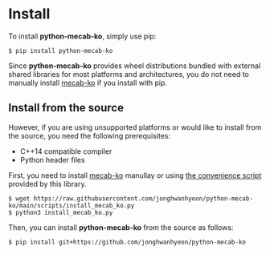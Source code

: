 # Install

To install **python-mecab-ko**, simply use pip:

```console
$ pip install python-mecab-ko
```

Since **python-mecab-ko** provides wheel distributions bundled with external shared libraries for most platforms and architectures, you do not need to manually install [mecab-ko](https://bitbucket.org/eunjeon/mecab-ko) if you install with pip.

## Install from the source

However, if you are using unsupported platforms or would like to install from the source, you need the following prerequisites:

- C++14 compatible compiler
- Python header files

First, you need to install [mecab-ko](https://bitbucket.org/eunjeon/mecab-ko) manullay or using [the convenience script](https://raw.githubusercontent.com/jonghwanhyeon/python-mecab-ko/main/scripts/install_mecab_ko.py) provided by this library.

```console
$ wget https://raw.githubusercontent.com/jonghwanhyeon/python-mecab-ko/main/scripts/install_mecab_ko.py
$ python3 install_mecab_ko.py
```

Then, you can install **python-mecab-ko** from the source as follows:

```console
$ pip install git+https://github.com/jonghwanhyeon/python-mecab-ko
```